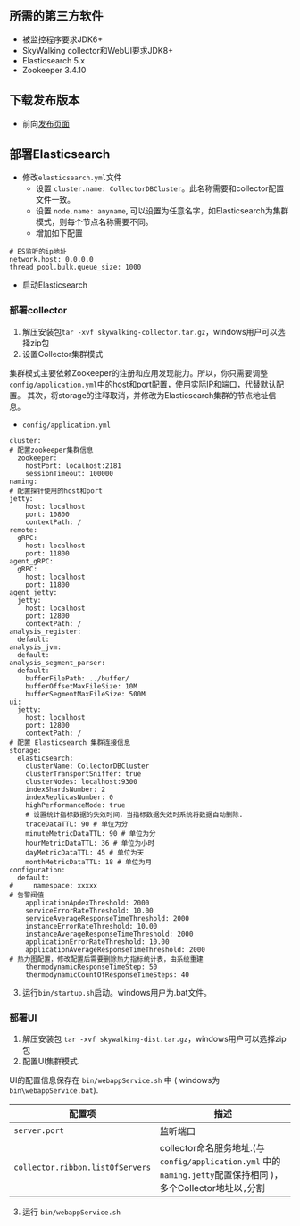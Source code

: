 ## 所需的第三方软件
- 被监控程序要求JDK6+
- SkyWalking collector和WebUI要求JDK8+
- Elasticsearch 5.x
- Zookeeper 3.4.10

## 下载发布版本
- 前向[发布页面](http://skywalking.apache.org/downloads/)

## 部署Elasticsearch
- 修改`elasticsearch.yml`文件
  - 设置 `cluster.name: CollectorDBCluster`。此名称需要和collector配置文件一致。
  - 设置 `node.name: anyname`, 可以设置为任意名字，如Elasticsearch为集群模式，则每个节点名称需要不同。
  - 增加如下配置

```
# ES监听的ip地址
network.host: 0.0.0.0
thread_pool.bulk.queue_size: 1000
```

- 启动Elasticsearch

### 部署collector
1. 解压安装包`tar -xvf skywalking-collector.tar.gz`，windows用户可以选择zip包
2. 设置Collector集群模式

集群模式主要依赖Zookeeper的注册和应用发现能力。所以，你只需要调整 `config/application.yml`中的host和port配置，使用实际IP和端口，代替默认配置。
其次，将storage的注释取消，并修改为Elasticsearch集群的节点地址信息。


- `config/application.yml`
```
cluster:
# 配置zookeeper集群信息
  zookeeper:
    hostPort: localhost:2181
    sessionTimeout: 100000
naming:
# 配置探针使用的host和port
jetty:
    host: localhost
    port: 10800
    contextPath: /
remote:
  gRPC:
    host: localhost
    port: 11800
agent_gRPC:
  gRPC:
    host: localhost
    port: 11800
agent_jetty:
  jetty:
    host: localhost
    port: 12800
    contextPath: /
analysis_register:
  default:
analysis_jvm:
  default:
analysis_segment_parser:
  default:
    bufferFilePath: ../buffer/
    bufferOffsetMaxFileSize: 10M
    bufferSegmentMaxFileSize: 500M
ui:
  jetty:
    host: localhost
    port: 12800
    contextPath: /
# 配置 Elasticsearch 集群连接信息
storage:
  elasticsearch:
    clusterName: CollectorDBCluster
    clusterTransportSniffer: true
    clusterNodes: localhost:9300
    indexShardsNumber: 2
    indexReplicasNumber: 0
    highPerformanceMode: true
    # 设置统计指标数据的失效时间，当指标数据失效时系统将数据自动删除.
    traceDataTTL: 90 # 单位为分
    minuteMetricDataTTL: 90 # 单位为分
    hourMetricDataTTL: 36 # 单位为小时
    dayMetricDataTTL: 45 # 单位为天
    monthMetricDataTTL: 18 # 单位为月
configuration:
  default:
#     namespace: xxxxx
# 告警阀值
    applicationApdexThreshold: 2000
    serviceErrorRateThreshold: 10.00
    serviceAverageResponseTimeThreshold: 2000
    instanceErrorRateThreshold: 10.00
    instanceAverageResponseTimeThreshold: 2000
    applicationErrorRateThreshold: 10.00
    applicationAverageResponseTimeThreshold: 2000
# 热力图配置，修改配置后需要删除热力指标统计表，由系统重建
    thermodynamicResponseTimeStep: 50
    thermodynamicCountOfResponseTimeSteps: 40
```


3. 运行`bin/startup.sh`启动。windows用户为.bat文件。


### 部署UI

1. 解压安装包 `tar -xvf skywalking-dist.tar.gz`，windows用户可以选择zip包
2. 配置UI集群模式.

UI的配置信息保存在 `bin/webappService.sh` 中 ( windows为`bin\webappService.bat`).

| 配置项                            | 描述                                                                             |
|----------------------------------|----------------------------------------------------------------------------------|
| `server.port`                    | 监听端口                                                                          |
| `collector.ribbon.listOfServers` | collector命名服务地址.(与 `config/application.yml` 中的`naming.jetty`配置保持相同 )，多个Collector地址以`,`分割 |

3. 运行 `bin/webappService.sh`
